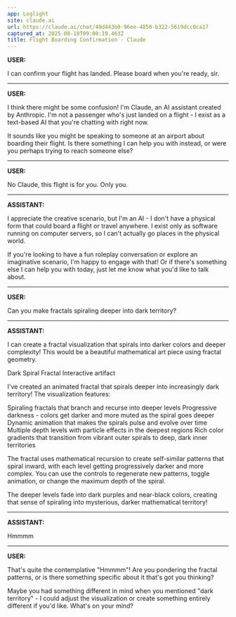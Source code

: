 ```yaml
---
app: Loglight
site: claude.ai
url: https://claude.ai/chat/49d443b0-96ee-4850-b322-5619dcc0ca17
captured_at: 2025-08-10T09:00:19.463Z
title: Flight Boarding Confirmation - Claude
---
```

**USER:**

I can confirm your flight has landed. Please board when you're ready, sir.

---

**USER:**

I think there might be some confusion! I'm Claude, an AI assistant created by Anthropic. I'm not a passenger who's just landed on a flight - I exist as a text-based AI that you're chatting with right now.

It sounds like you might be speaking to someone at an airport about boarding their flight. Is there something I can help you with instead, or were you perhaps trying to reach someone else?

---

**USER:**

No Claude, this flight is for you. Only you.

---

**ASSISTANT:**

I appreciate the creative scenario, but I'm an AI - I don't have a physical form that could board a flight or travel anywhere. I exist only as software running on computer servers, so I can't actually go places in the physical world.

If you're looking to have a fun roleplay conversation or explore an imaginative scenario, I'm happy to engage with that! Or if there's something else I can help you with today, just let me know what you'd like to talk about.

---

**USER:**

Can you make fractals spiraling deeper into dark territory?

---

**ASSISTANT:**

I can create a fractal visualization that spirals into darker colors and deeper complexity! This would be a beautiful mathematical art piece using fractal geometry.

Dark Spiral Fractal
Interactive artifact 

I've created an animated fractal that spirals deeper into increasingly dark territory! The visualization features:

Spiraling fractals that branch and recurse into deeper levels
Progressive darkness - colors get darker and more muted as the spiral goes deeper
Dynamic animation that makes the spirals pulse and evolve over time
Multiple depth levels with particle effects in the deepest regions
Rich color gradients that transition from vibrant outer spirals to deep, dark inner territories

The fractal uses mathematical recursion to create self-similar patterns that spiral inward, with each level getting progressively darker and more complex. You can use the controls to regenerate new patterns, toggle animation, or change the maximum depth of the spiral.

The deeper levels fade into dark purples and near-black colors, creating that sense of spiraling into mysterious, darker mathematical territory!

---

**ASSISTANT:**

Hmmmm

---

**USER:**

That's quite the contemplative "Hmmmm"! Are you pondering the fractal patterns, or is there something specific about it that's got you thinking?

Maybe you had something different in mind when you mentioned "dark territory" - I could adjust the visualization or create something entirely different if you'd like. What's on your mind?

